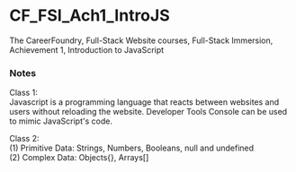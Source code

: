 # CF_FSI_Ach1_IntroJS
The CareerFoundry, Full-Stack Website courses, Full-Stack Immersion, Achievement 1, Introduction to JavaScript

### Notes
Class 1:  
Javascript is a programming language that reacts between websites and users without reloading the website. Developer Tools Console can be used to mimic JavaScript's code.  
  
Class 2:   
(1) Primitive Data: Strings, Numbers, Booleans, null and undefined  
(2) Complex Data: Objects{}, Arrays[]




